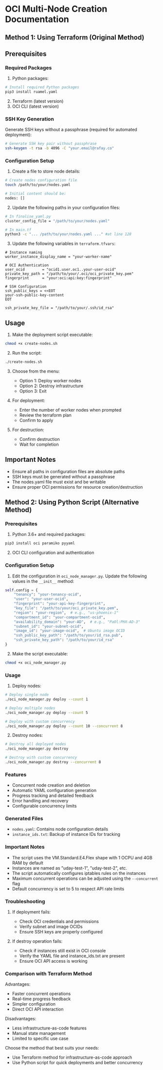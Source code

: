 
# OCI Multi-Node Creation Documentation

## Method 1: Using Terraform (Original Method)

## Prerequisites

### Required Packages
1. Python packages: 
```bash
# Install required Python packages
pip3 install ruamel.yaml
```

2. Terraform (latest version)
3. OCI CLI (latest version)

### SSH Key Generation
Generate SSH keys without a passphrase (required for automated deployment):
```bash
# Generate SSH key pair without passphrase
ssh-keygen -t rsa -b 4096 -C "your.email@rafay.co"
```

### Configuration Setup

1. Create a file to store node details:
```bash
# Create nodes configuration file
touch /path/to/your/nodes.yaml

# Initial content should be:
nodes: []
```

2. Update the following paths in your configuration files:
```bash
# In finalise_yaml.py
cluster_config_file = "/path/to/your/nodes.yaml"

# In main.tf
python3 -c "... /path/to/your/nodes.yaml ..." #at line 128
```

3. Update the following variables in `terraform.tfvars`:
```hcl
# Instance naming
worker_instance_display_name = "your-worker-name"

# OCI Authentication
user_ocid        = "ocid1.user.oc1..your-user-ocid"
private_key_path = "/path/to/your/.oci/oci_private_key.pem"
fingerprint      = "your:oci:api:key:fingerprint"

# SSH Configuration
ssh_public_keys = <<EOT
your-ssh-public-key-content
EOT

ssh_private_key_file = "/path/to/your/.ssh/id_rsa"
```


## Usage

1. Make the deployment script executable:
```bash
chmod +x create-nodes.sh
```

2. Run the script:
```bash
./create-nodes.sh
```

3. Choose from the menu:
    - Option 1: Deploy worker nodes
   - Option 2: Destroy infrastructure
   - Option 3: Exit

4. For deployment:
   - Enter the number of worker nodes when prompted
   - Review the terraform plan
   - Confirm to apply

5. For destruction:
   - Confirm destruction
   - Wait for completion

## Important Notes
- Ensure all paths in configuration files are absolute paths
- SSH keys must be generated without a passphrase
- The nodes.yaml file must exist and be writable
- Ensure proper OCI permissions for resource creation/destruction




## Method 2: Using Python Script (Alternative Method)

### Prerequisites

1. Python 3.6+ and required packages:
```bash
pip3 install oci paramiko pyyaml
```

2. OCI CLI configuration and authentication

### Configuration Setup

1. Edit the configuration in `oci_node_manager.py`. Update the following values in the `__init__` method:
```python
self.config = {
    "tenancy": "your-tenancy-ocid",
    "user": "your-user-ocid",
    "fingerprint": "your-api-key-fingerprint",
    "key_file": "/path/to/your/oci_private_key.pem",
    "region": "your-region",  # e.g., "us-phoenix-1"
    "compartment_id": "your-compartment-ocid",
    "availability_domain": "your-AD",  # e.g., "PaOl:PHX-AD-3"
    "subnet_id": "your-subnet-ocid",
    "image_id": "your-image-ocid",  # Ubuntu image OCID
    "ssh_public_key_path": "/path/to/your/id_rsa.pub",
    "ssh_private_key_path": "/path/to/your/id_rsa"
}
```

2. Make the script executable:
```bash
chmod +x oci_node_manager.py
```

### Usage

1. Deploy nodes:
```bash
# Deploy single node
./oci_node_manager.py deploy --count 1

# Deploy multiple nodes
./oci_node_manager.py deploy --count 5

# Deploy with custom concurrency
./oci_node_manager.py deploy --count 10 --concurrent 8
```

2. Destroy nodes:
```bash
# Destroy all deployed nodes
./oci_node_manager.py destroy

# Destroy with custom concurrency
./oci_node_manager.py destroy --concurrent 8
```

### Features
- Concurrent node creation and deletion
- Automatic YAML configuration generation
- Progress tracking and detailed feedback
- Error handling and recovery
- Configurable concurrency limits

### Generated Files
- `nodes.yaml`: Contains node configuration details
- `instance_ids.txt`: Backup of instance IDs for tracking

### Important Notes
- The script uses the VM.Standard.E4.Flex shape with 1 OCPU and 4GB RAM by default
- Instances are named as "uday-test-1", "uday-test-2", etc.
- The script automatically configures iptables rules on the instances
- Maximum concurrent operations can be adjusted using the `--concurrent` flag
- Default concurrency is set to 5 to respect API rate limits

### Troubleshooting
1. If deployment fails:
   - Check OCI credentials and permissions
   - Verify subnet and image OCIDs
   - Ensure SSH keys are properly configured

2. If destroy operation fails:
   - Check if instances still exist in OCI console
   - Verify the YAML file and instance_ids.txt are present
   - Ensure OCI API access is working

### Comparison with Terraform Method
Advantages:
- Faster concurrent operations
- Real-time progress feedback
- Simpler configuration
- Direct OCI API interaction

Disadvantages:
- Less infrastructure-as-code features
- Manual state management
- Limited to specific use case

Choose the method that best suits your needs:
- Use Terraform method for infrastructure-as-code approach
- Use Python script for quick deployments and better concurrency
